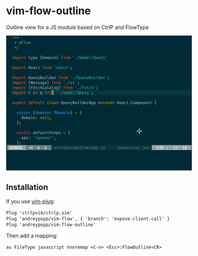 # vim-flow-outline

Outline view for a JS module based on CtrlP and FlowType

![screencast][screencast]

## Installation

If you use [vim-plug][]:

    Plug 'ctrlpvim/ctrlp.vim'
    Plug 'andreypopp/vim-flow', { 'branch': 'expose-client-call' }
    Plug 'andreypopp/vim-flow-outline'

Then add a mapping:

    au FileType javascript nnoremap <C-n> <Esc>:FlowOutline<CR>

[vim-plug]: https://github.com/junegunn/vim-plug
[screencast]: ./screencast.gif
